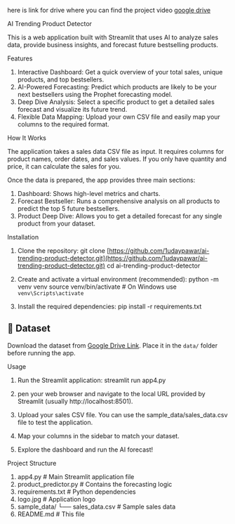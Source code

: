 here is link for drive where you can find the project video [google drive]('https://drive.google.com/drive/folders/1PU_i-CGYICOdbiwI6BX2D4Q9M2rPlEr0?usp=sharing')

AI Trending Product Detector

This is a web application built with Streamlit that uses AI to analyze sales data, provide business insights, and forecast future bestselling products.

Features
1. Interactive Dashboard: Get a quick overview of your total sales, unique products, and top bestsellers.
2. AI-Powered Forecasting: Predict which products are likely to be your next bestsellers using the Prophet forecasting model.
3. Deep Dive Analysis: Select a specific product to get a detailed sales forecast and visualize its future trend.
4. Flexible Data Mapping: Upload your own CSV file and easily map your columns to the required format.

How It Works

The application takes a sales data CSV file as input. It requires columns for product names, order dates, and sales values. If you only have quantity and price, it can calculate the sales for you.

Once the data is prepared, the app provides three main sections:
1. Dashboard: Shows high-level metrics and charts.
2. Forecast Bestseller: Runs a comprehensive analysis on all products to predict the top 5 future bestsellers.
3. Product Deep Dive: Allows you to get a detailed forecast for any single product from your dataset.

Installation

1. Clone the repository:
git clone [https://github.com/1udaypawar/ai-trending-product-detector.git](https://github.com/1udaypawar/ai-trending-product-detector.git)
cd ai-trending-product-detector

2. Create and activate a virtual environment (recommended):
python -m venv venv
source venv/bin/activate  # On Windows use `venv\Scripts\activate`

3. Install the required dependencies:
pip install -r requirements.txt

## 📂 Dataset
Download the dataset from [Google Drive Link](https://drive.google.com/drive/folders/1PMj1HKFWa2dwTruAS0-veu4ZLyYaWTCu?usp=sharing).
Place it in the `data/` folder before running the app.


Usage

1. Run the Streamlit application:
   streamlit run app4.py

2. pen your web browser and navigate to the local URL provided by Streamlit (usually http://localhost:8501).

3. Upload your sales CSV file. You can use the sample_data/sales_data.csv file to test the application.

4. Map your columns in the sidebar to match your dataset.

5. Explore the dashboard and run the AI forecast!

Project Structure

 1. app4.py                 # Main Streamlit application file
 2. product_predictor.py    # Contains the forecasting logic
 3. requirements.txt        # Python dependencies
 4. logo.jpg                # Application logo
 5. sample_data/
  └── sales_data.csv      # Sample sales data
 6. README.md               # This file
